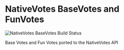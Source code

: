 NativeVotes BaseVotes and FunVotes
===============================

![NativeVotes BaseVotes Build Status](https://travis-ci.org/powerlord/sourcemod-nativevotes-basevotes.svg?branch=master)

Base Votes and Fun Votes ported to the NativeVotes API
